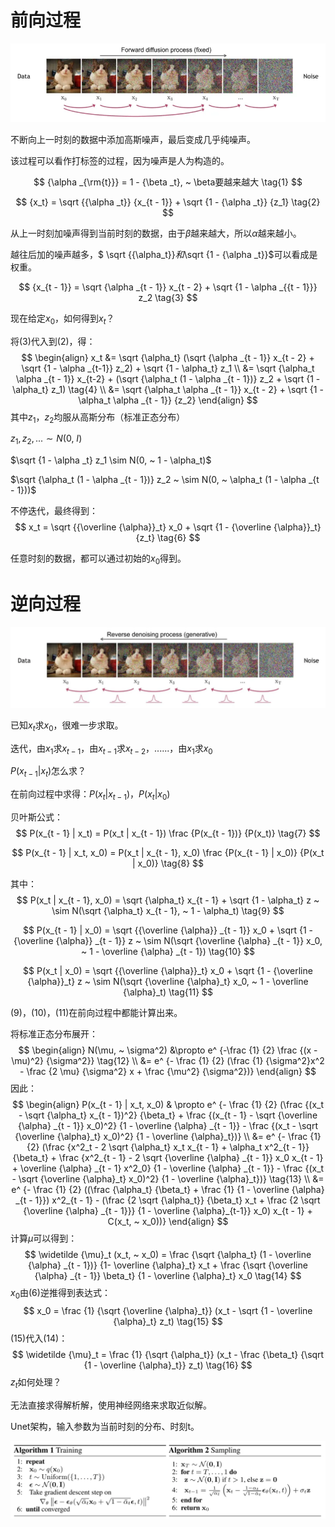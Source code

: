 # 前向过程

![](https://github.com/RuiqingTang/picx-images-hosting/raw/master/image/前向.45hbbbx3s.webp)

不断向上一时刻的数据中添加高斯噪声，最后变成几乎纯噪声。

该过程可以看作打标签的过程，因为噪声是人为构造的。



$$
{\alpha _{\rm{t}}} = 1 - {\beta _t}, ~ \beta要越来越大 \tag{1}
$$







$$
{x_t} = \sqrt {{\alpha _t}} {x_{t - 1}} + \sqrt {1 - {\alpha _t}} {z_1} \tag{2}
$$





从上一时刻加噪声得到当前时刻的数据，由于${\beta}$越来越大，所以$\alpha$越来越小。

越往后加的噪声越多，$ \sqrt {{\alpha_t}}$和$\sqrt {1 - {\alpha _t}}$可以看成是权重。


$$
{x_{t - 1}} = \sqrt {\alpha _{t - 1}} x_{t - 2} + \sqrt {1 - \alpha _{{t - 1}}} z_2 \tag{3}
$$


现在给定$x_0$，如何得到$x_t$？

将(3)代入到(2)，得：
$$
\begin{align}
x_t &= \sqrt {\alpha_t} (\sqrt {\alpha _{t - 1}} x_{t - 2} + \sqrt {1 - \alpha _{t-1}} z_2) + \sqrt {1 - \alpha_t} z_1 \\
    &= \sqrt {\alpha_t \alpha _{t - 1}} x_{t-2} + (\sqrt {\alpha_t (1 - \alpha _{t - 1})} z_2 + \sqrt {1 - \alpha_t} z_1) \tag{4} \\
    &= \sqrt {\alpha_t \alpha _{t - 1}} x_{t - 2} + \sqrt {1 - \alpha_t \alpha _{t - 1}} {z_2} 
\end{align}
$$
其中$z_1$，$z_2$均服从高斯分布（标准正态分布）

$z_1, z_2,... \sim N(0, ~ I)$

$\sqrt {1 - \alpha _t} z_1 \sim N(0, ~ 1 - \alpha_t)$​

$\sqrt {\alpha_t (1 - \alpha _{t - 1})} z_2 ~ \sim N(0, ~ \alpha_t (1 - \alpha _{t - 1}))$

不停迭代，最终得到：
$$
x_t = \sqrt {{\overline {\alpha}}_t} x_0 + \sqrt {1 - {\overline {\alpha}}_t}{z_t} \tag{6}
$$


任意时刻的数据，都可以通过初始的$x_0$得到。

# 逆向过程

![](https://github.com/RuiqingTang/picx-images-hosting/raw/master/image/逆向.8kzvuysbhd.webp)

已知$x_t$求$x_0$，很难一步求取。

迭代，由$x_1$求$x_{t - 1}$，由$x_{t - 1}$求$x_{t - 2}$，......，由$x_1$求$x_0$

$P(x_{t - 1} | x_t)$怎么求？

在前向过程中求得：$P(x_t | x_{t - 1})$，$P(x_t | x_0)$

贝叶斯公式：
$$
P(x_{t - 1} | x_t) = P(x_t | x_{t - 1}) \frac {P(x_{t - 1})} {P(x_t)} \tag{7}
$$

$$
P(x_{t - 1} | x_t, x_0) = P(x_t | x_{t - 1}, x_0) \frac {P(x_{t - 1} | x_0)} {P(x_t | x_0)} \tag{8}
$$

其中：
$$
P(x_t | x_{t - 1}, x_0) = \sqrt {\alpha_t} x_{t - 1} + \sqrt {1 - \alpha_t} z ~ \sim N(\sqrt {\alpha_t} x_{t - 1}, ~ 1 - \alpha_t) \tag{9}
$$

$$
P(x_{t - 1} | x_0) = \sqrt {{\overline {\alpha}} _{t - 1}} x_0 + \sqrt {1 - {\overline {\alpha}} _{t - 1}} z ~ \sim N(\sqrt {\overline {\alpha} _{t - 1}} x_0, ~ 1 - \overline {\alpha} _{t - 1}) \tag{10}
$$

$$
P(x_t | x_0) = \sqrt {{\overline {\alpha}}_t} x_0 + \sqrt {1 - {\overline {\alpha}}_t} z ~ \sim N(\sqrt {\overline {\alpha}_t} x_0, ~ 1 - \overline {\alpha}_t) \tag{11}
$$

(9)，(10)，(11)在前向过程中都能计算出来。

将标准正态分布展开：
$$
\begin{align}
N(\mu, ~ \sigma^2) &\propto e^ {-\frac {1} {2} \frac {(x - \mu)^2} {\sigma^2}} \tag{12} \\
&= e^ {- \frac {1} {2} (\frac {1} {\sigma^2}x^2 - \frac {2 \mu} {\sigma^2} x + \frac {\mu^2} {\sigma^2})}
\end{align}
$$
因此：
$$
\begin{align}
P(x_{t - 1} | x_t, x_0) & \propto e^ {- \frac {1} {2} (\frac {(x_t - \sqrt {\alpha_t} x_{t - 1})^2} {\beta_t} + \frac {(x_{t - 1} - \sqrt {\overline {\alpha} _{t - 1}} x_0)^2} {1 - \overline {\alpha} _{t - 1}} - \frac {(x_t - \sqrt {\overline {\alpha}_t} x_0)^2} {1 - \overline {\alpha}_t})} \\
&= e^ {- \frac {1} {2} (\frac {x^2_t - 2 \sqrt {\alpha_t} x_t x_{t - 1} + \alpha_t x^2_{t - 1}} {\beta_t} + \frac {x^2_{t - 1} - 2 \sqrt {\overline {\alpha} _{t - 1}} x_0 x_{t - 1} + \overline {\alpha} _{t - 1} x^2_0} {1 - \overline {\alpha} _{t - 1}} - \frac {(x_t - \sqrt {\overline {\alpha}_t} x_0)^2} {1 - \overline {\alpha}_t})} \tag{13} \\
&= e^ {- \frac {1} {2} ((\frac {\alpha_t} {\beta_t} + \frac {1} {1 - \overline {\alpha} _{t - 1}}) x^2_{t - 1} - (\frac {2 \sqrt {\alpha_t}} {\beta_t} x_t + \frac {2 \sqrt {\overline {\alpha} _{t - 1}}} {1 - \overline {\alpha}_{t-1}} x_0) x_{t - 1} + C(x_t, ~ x_0))}
\end{align}
$$
计算$\mu$可以得到：
$$
\widetilde {\mu}_t (x_t, ~ x_0) = \frac {\sqrt {\alpha_t} (1 - \overline {\alpha} _{t - 1})} {1- \overline {\alpha}_t} x_t + \frac {\sqrt {\overline {\alpha} _{t - 1}} \beta_t} {1 - \overline {\alpha}_t} x_0 \tag{14}
$$
$x_0$由(6)逆推得到表达式：
$$
x_0 = \frac {1} {\sqrt {\overline {\alpha}_t}} (x_t - \sqrt {1 - \overline {\alpha}_t} z_t) \tag{15}
$$
(15)代入(14)：
$$
\widetilde {\mu}_t = \frac {1} {\sqrt {\alpha_t}} (x_t - \frac {\beta_t} {\sqrt {1 - \overline {\alpha}_t}} z_t) \tag{16}
$$
$z_t$​​如何处理？

无法直接求得解析解，使用神经网络来求取近似解。

Unet架构，输入参数为当前时刻的分布、时刻t。

![](https://github.com/RuiqingTang/picx-images-hosting/raw/master/image/algo.231o1nh6cg.webp)







